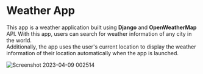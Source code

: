# Weather App
This app is a weather application built using **Django** and __OpenWeatherMap__ API. 
With this app, users can search for weather information of any city in the world.<br>
Additionally, the app uses the user's current location to display the weather information of their location automatically when the app is launched.

![Screenshot 2023-04-09 002514](https://user-images.githubusercontent.com/75279465/230745242-aa9a328b-6604-46b4-8436-2a89a598da50.png)

